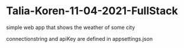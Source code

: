 # Talia-Koren-11-04-2021-FullStack
simple web app that shows the weather of some city

connectionstring and apiKey are defined in appsettings.json
